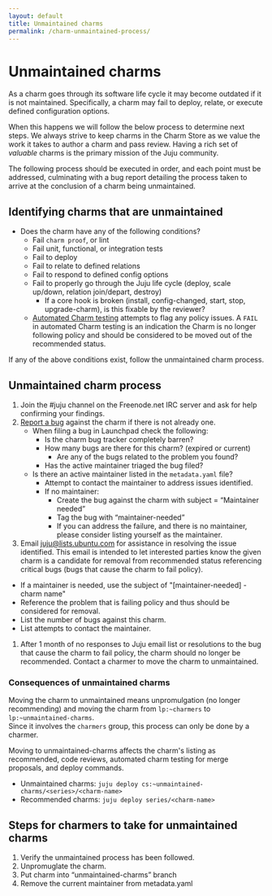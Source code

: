 ```yaml
---
layout: default
title: Unmaintained charms  
permalink: /charm-unmaintained-process/
---
```


# Unmaintained charms

As a charm goes through its software life cycle it may become outdated if it is
not maintained.  Specifically, a charm may fail to deploy, relate, or execute
defined configuration options.  

When this happens we will follow the below process to determine next steps.  We
always strive to keep charms in the Charm Store as we value the work it takes
to author a charm and pass review. Having a rich set of _valuable_ charms is
the primary mission of the Juju community.  

The following process should be executed in order, and each point must be
addressed, culminating with a bug report detailing the process taken to arrive
at the conclusion of a charm being unmaintained.


## Identifying charms that are unmaintained

- Does the charm have any of the following conditions?
  - Fail `charm proof`, or lint
  - Fail unit, functional, or integration tests
  - Fail to deploy
  - Fail to relate to defined relations
  - Fail to respond to defined config options
  - Fail to properly go through the Juju life cycle (deploy, scale up/down,
    relation join/depart, destroy)
      - If a core hook is broken (install, config-changed, start, stop,
        upgrade-charm), is this fixable by the reviewer?
  - [Automated Charm testing](http://reports.vapour.ws/charm-tests-by-charm)
    attempts to flag any policy issues. A `FAIL` in automated Charm testing is
    an indication the Charm is no longer following policy and should be
    considered to be moved out of the recommended status.  

If any of the above conditions exist, follow the unmaintained charm process.  


##  Unmaintained charm process

1. Join the #juju channel on the Freenode.net IRC server and ask for help
   confirming your findings.  
1. [Report a bug](https://bugs.launchpad.net/charms/) against the charm if
   there is not already one.  
    - When filing a bug in Launchpad check the following:
      - Is the charm bug tracker completely barren?
      - How many bugs are there for this charm? (expired or current)
        - Are any of the bugs related to the problem you found?
      - Has the active maintainer triaged the bug filed?
    - Is there an active maintainer listed in the `metadata.yaml` file?
      - Attempt to contact the maintainer to address issues identified.
      - If no maintainer:
        - Create the bug against the charm with subject = “Maintainer needed”
        - Tag the bug with “maintainer-needed”
        - If you can address the failure, and there is no maintainer, please
          consider listing yourself as the maintainer.  
1. Email juju@lists.ubuntu.com for assistance in resolving the issue
   identified. This email is intended to let interested parties know the given
   charm is a candidate for removal from recommended status referencing
   critical bugs (bugs that cause the charm to fail policy).  
  - If a maintainer is needed, use the subject of "[maintainer-needed] - charm
    name"  
  - Reference the problem that is failing policy and thus should be considered
    for removal.
  - List the number of bugs against this charm.
  - List attempts to contact the maintainer.
1. After 1 month of no responses to Juju email list or resolutions to the bug
   that cause the charm to fail policy, the charm should no longer be
   recommended. Contact a charmer to move the charm to unmaintained.

### Consequences of unmaintained charms

Moving the charm to unmaintained means unpromulgation (no longer recommending)
and moving the charm from `lp:~charmers` to `lp:~unmaintained-charms`.  
Since it involves the `charmers` group, this process can only be done by a
charmer.  

Moving to unmaintained-charms affects the charm's listing as recommended,
code reviews, automated charm testing for merge proposals, and deploy
commands.  

  - Unmaintained charms:  `juju deploy cs:~unmaintained-charms/<series>/<charm-name>`
  - Recommended charms:  `juju deploy series/<charm-name>`  

## Steps for charmers to take for unmaintained charms

1. Verify the unmaintained process has been followed.
1. Unpromuglate the charm.
1. Put charm into “unmaintained-charms” branch
1. Remove the current maintainer from metadata.yaml